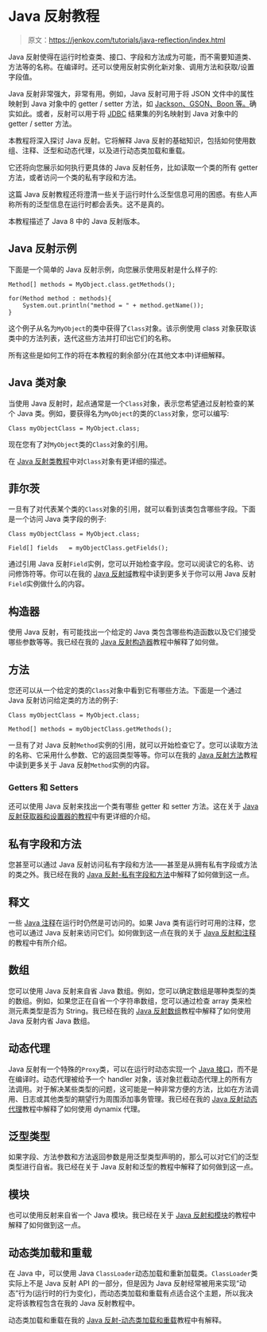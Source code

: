 # Java 反射教程

> 原文：<https://jenkov.com/tutorials/java-reflection/index.html>

Java 反射使得在运行时检查类、接口、字段和方法成为可能，而不需要知道类、方法等的名称。在编译时。还可以使用反射实例化新对象、调用方法和获取/设置字段值。

Java 反射非常强大，非常有用。例如，Java 反射可用于将 JSON 文件中的属性映射到 Java 对象中的 getter / setter 方法，如 [Jackson、GSON、Boon 等。](/java-json/index.html)确实如此。或者，反射可以用于将 [JDBC](/jdbc/index.html) 结果集的列名映射到 Java 对象中的 getter / setter 方法。

本教程将深入探讨 Java 反射。它将解释 Java 反射的基础知识，包括如何使用数组、注释、泛型和动态代理，以及进行动态类加载和重载。

它还将向您展示如何执行更具体的 Java 反射任务，比如读取一个类的所有 getter 方法，或者访问一个类的私有字段和方法。

这篇 Java 反射教程还将澄清一些关于运行时什么泛型信息可用的困惑。有些人声称所有的泛型信息在运行时都会丢失。这不是真的。

本教程描述了 Java 8 中的 Java 反射版本。

## Java 反射示例

下面是一个简单的 Java 反射示例，向您展示使用反射是什么样子的:

```
Method[] methods = MyObject.class.getMethods();

for(Method method : methods){
    System.out.println("method = " + method.getName());
}

```

这个例子从名为`MyObject`的类中获得了`Class`对象。该示例使用 class 对象获取该类中的方法列表，迭代这些方法并打印出它们的名称。

所有这些是如何工作的将在本教程的剩余部分(在其他文本中)详细解释。

## Java 类对象

当使用 Java 反射时，起点通常是一个`Class`对象，表示您希望通过反射检查的某个 Java 类。例如，要获得名为`MyObject`的类的`Class`对象，您可以编写:

```
Class myObjectClass = MyObject.class;

```

现在您有了对`MyObject`类的`Class`对象的引用。

在 [Java 反射类教程](classes.html)中对`Class`对象有更详细的描述。

## 菲尔茨

一旦有了对代表某个类的`Class`对象的引用，就可以看到该类包含哪些字段。下面是一个访问 Java 类字段的例子:

```
Class myObjectClass = MyObject.class;

Field[] fields   = myObjectClass.getFields();

```

通过引用 Java 反射`Field`实例，您可以开始检查字段。您可以阅读它的名称、访问修饰符等。你可以在我的 [Java 反射域](fields.html)教程中读到更多关于你可以用 Java 反射`Field`实例做什么的内容。

## 构造器

使用 Java 反射，有可能找出一个给定的 Java 类包含哪些构造函数以及它们接受哪些参数等等。我已经在我的 [Java 反射构造器](constructors.html)教程中解释了如何做。

## 方法

您还可以从一个给定的类的`Class`对象中看到它有哪些方法。下面是一个通过 Java 反射访问给定类的方法的例子:

```
Class myObjectClass = MyObject.class;

Method[] methods = myObjectClass.getMethods();

```

一旦有了对 Java 反射`Method`实例的引用，就可以开始检查它了。您可以读取方法的名称、它采用什么参数、它的返回类型等等。你可以在我的 [Java 反射方法](methods.html)教程中读到更多关于 Java 反射`Method`实例的内容。

### Getters 和 Setters

还可以使用 Java 反射来找出一个类有哪些 getter 和 setter 方法。这在关于 [Java 反射获取器和设置器的教程](getters-setters.html)中有更详细的介绍。

## 私有字段和方法

您甚至可以通过 Java 反射访问私有字段和方法——甚至是从拥有私有字段或方法的类之外。我已经在我的 [Java 反射-私有字段和方法](private-fields-and-methods.html)中解释了如何做到这一点。

## 释文

一些 [Java 注释](/java/annotations.html)在运行时仍然是可访问的。如果 Java 类有运行时可用的注释，您也可以通过 Java 反射来访问它们。如何做到这一点在我的关于 [Java 反射和注释](annotations.html)的教程中有所介绍。

## 数组

您可以使用 Java 反射来自省 Java 数组。例如，您可以确定数组是哪种类型的类的数组。例如，如果您正在自省一个字符串数组，您可以通过检查 array 类来检测元素类型是否为 String。我已经在我的 [Java 反射数组](arrays.html)教程中解释了如何使用 Java 反射内省 Java 数组。

## 动态代理

Java 反射有一个特殊的`Proxy`类，可以在运行时动态实现一个 [Java 接口](/java/interfaces.html)，而不是在编译时。动态代理被给予一个 handler 对象，该对象拦截动态代理上的所有方法调用。对于解决某些类型的问题，这可能是一种非常方便的方法，比如在方法调用、日志或其他类型的期望行为周围添加事务管理。我已经在我的 [Java 反射动态代理](dynamic-proxies.html)教程中解释了如何使用 dynamix 代理。

## 泛型类型

如果字段、方法参数和方法返回参数是用泛型类型声明的，那么可以对它们的泛型类型进行自省。我已经在关于 Java 反射和泛型的教程中解释了如何做到这一点。

## 模块

也可以使用反射来自省一个 Java 模块。我已经在关于 [Java 反射和模块](modules.html)的教程中解释了如何做到这一点。

## 动态类加载和重载

在 Java 中，可以使用 Java `ClassLoader`动态加载和重新加载类。`ClassLoader`类实际上不是 Java 反射 API 的一部分，但是因为 Java 反射经常被用来实现“动态”行为(运行时的行为变化)，而动态类加载和重载有点适合这个主题，所以我决定将该教程包含在我的 Java 反射教程中。

动态类加载和重载在我的 [Java 反射-动态类加载和重载](dynamic-class-loading-reloading.html)教程中有解释。
